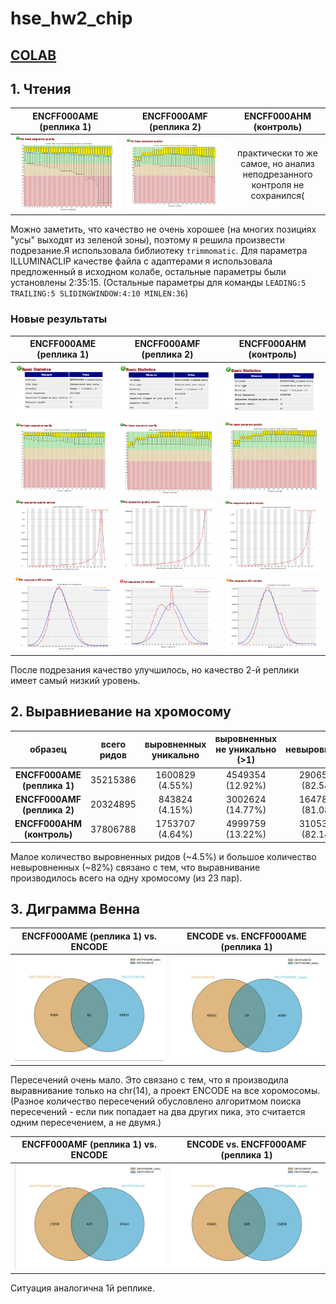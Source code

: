 # hse_hw2_chip
## [COLAB](https://colab.research.google.com/drive/1r0SpdWy2rRUAvcUUR-JmzZJk9E0SLaj3?usp=sharing)

## 1. Чтения
| ENCFF000AME (реплика 1) | ENCFF000AMF (реплика 2) | ENCFF000AHM (контроль) |
| :-------------: |:------------------:| :-----:|
| ![](https://github.com/Ne-minus/hse_hw2_chip/blob/main/data/screenshots/AME_not_trimmed.png)    | ![](https://github.com/Ne-minus/hse_hw2_chip/blob/main/data/screenshots/AMF_not_trimmed.png)   | практически то же самое, но анализ неподрезанного контроля не сохранился( |

Можно заметить, что качество не очень хорошее (на многих позициях "усы" выходят из зеленой зоны), поэтому я решила произвести подрезание.Я использовала библиотеку `trimmomatic`. Для параметра ILLUMINACLIP  качестве файла с адаптерами я использовала предложенный в исходном колабе, остальные параметры были установлены 2:35:15. (Остальные параметры для команды `LEADING:5 TRAILING:5 SLIDINGWINDOW:4:10 MINLEN:36`)

### Новые результаты
| ENCFF000AME (реплика 1) | ENCFF000AMF (реплика 2) | ENCFF000AHM (контроль) |
| :-------------: |:------------------:| :-----:|
| ![](https://github.com/Ne-minus/hse_hw2_chip/blob/main/data/screenshots/AME_trimmed/AME_base.png)    | ![](https://github.com/Ne-minus/hse_hw2_chip/blob/main/data/screenshots/AMF_trimmed/AMF_base.png)   | ![](https://github.com/Ne-minus/hse_hw2_chip/blob/main/data/screenshots/AHM_trimmed/AHM_base.png) |
| ![](https://github.com/Ne-minus/hse_hw2_chip/blob/main/data/screenshots/AME_trimmed/AME_pbsq.png)    | ![](https://github.com/Ne-minus/hse_hw2_chip/blob/main/data/screenshots/AMF_trimmed/AMF_pbsq.png)   | ![](https://github.com/Ne-minus/hse_hw2_chip/blob/main/data/screenshots/AHM_trimmed/AHM_pbsq.png) |
| ![](https://github.com/Ne-minus/hse_hw2_chip/blob/main/data/screenshots/AME_trimmed/AME_psqs.png)    | ![](https://github.com/Ne-minus/hse_hw2_chip/blob/main/data/screenshots/AMF_trimmed/AMF_psqs.png)   | ![](https://github.com/Ne-minus/hse_hw2_chip/blob/main/data/screenshots/AHM_trimmed/AHM_psqs.png) |
| ![](https://github.com/Ne-minus/hse_hw2_chip/blob/main/data/screenshots/AME_trimmed/AME_psgc.png)    | ![](https://github.com/Ne-minus/hse_hw2_chip/blob/main/data/screenshots/AMF_trimmed/AMF_psgc.png)   | ![](https://github.com/Ne-minus/hse_hw2_chip/blob/main/data/screenshots/AHM_trimmed/AHM_psgc.png) |

После подрезания качество улучшилось, но качество 2-й реплики имеет самый низкий уровень.

## 2. Выравниевание на хромосому
| образец | всего ридов | выровненных уникально | выровненных не уникально (>1) | невыровненных |
| :-------------: |:------------------:| :-----:| :-----:| :-----:|
| **ENCFF000AME (реплика 1)** | 35215386 | 1600829 (4.55%) | 4549354 (12.92%) | 29065203 (82.54%) |
| **ENCFF000AMF (реплика 2)**  | 20324895 | 843824 (4.15%) | 3002624 (14.77%) | 16478447 (81.08%) |
| **ENCFF000AHM (контроль)**| 37806788 | 1753707 (4.64%) | 4999759 (13.22%) | 31053322 (82.14%) |

Малое количество выровненных ридов (~4.5%) и большое количество невыровненных (~82%) связано с тем, что выравнивание производилось всего на одну хромосому (из 23 пар).
## 3. Диграмма Венна

| ENCFF000AME (реплика 1) vs. ENCODE | ENCODE vs. ENCFF000AME (реплика 1) | 
| :-------------: |:------------------:|
| ![](./data/diagrams/AME1.png) | ![](./data/diagrams/AME2.png) | 

Пересечений очень мало. Это связано с тем, что я производила выравнивание только на chr(14), а проект ENCODE на все хоромосомы. (Разное количество пересечений обусловлено алгоритмом поиска пересечений - если пик попадает на два других пика, это считается одним пересечением, а не двумя.)

| ENCFF000AMF (реплика 1) vs. ENCODE | ENCODE vs. ENCFF000AMF (реплика 1) | 
| :-------------: |:------------------:|
| ![](./data/diagrams/AMF1.png) | ![](./data/diagrams/AMF2.png) | 

 Ситуация аналогична 1й реплике.
